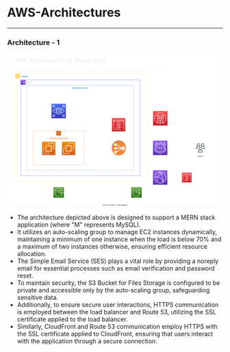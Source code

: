 # AWS-Architectures

---

### Architecture - 1
![AWS Architecture 1](https://github.com/Abbas-Borji/AWS-Architectures/blob/main/Architecture%20-%201.svg)

- The architecture depicted above is designed to support a MERN stack application (where "M" represents MySQL).
- It utilizes an auto-scaling group to manage EC2 instances dynamically, maintaining a minimum of one instance when the load is below 70% and a maximum of two instances otherwise, ensuring efficient resource allocation.
- The Simple Email Service (SES) plays a vital role by providing a noreply email for essential processes such as email verification and password reset.
- To maintain security, the S3 Bucket for Files Storage is configured to be private and accessible only by the auto-scaling group, safeguarding sensitive data.
- Additionally, to ensure secure user interactions, HTTPS communication is employed between the load balancer and Route 53, utilizing the SSL certificate applied to the load balancer.
- Similarly, CloudFront and Route 53 communication employ HTTPS with the SSL certificate applied to CloudFront, ensuring that users interact with the application through a secure connection.
